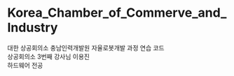 # Korea_Chamber_of_Commerve_and_Industry
대한 상공회의소 충남인력개발원 자율로봇개발 과정 연습 코드  
상공회의소 3번째 강사님 이용진  
하드웨어 전공  

